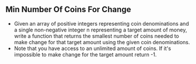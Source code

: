 ## Min Number Of Coins For Change

- Given an array of positive integers representing coin denominations and a single non-negative integer n representing a target amount of money, write a function that returns the smallest number of coins needed to make change for that target amount using the given coin denominations.
- Note that you have access to an unlimited amount of coins. If it's impossible to make change for the target amount return -1.